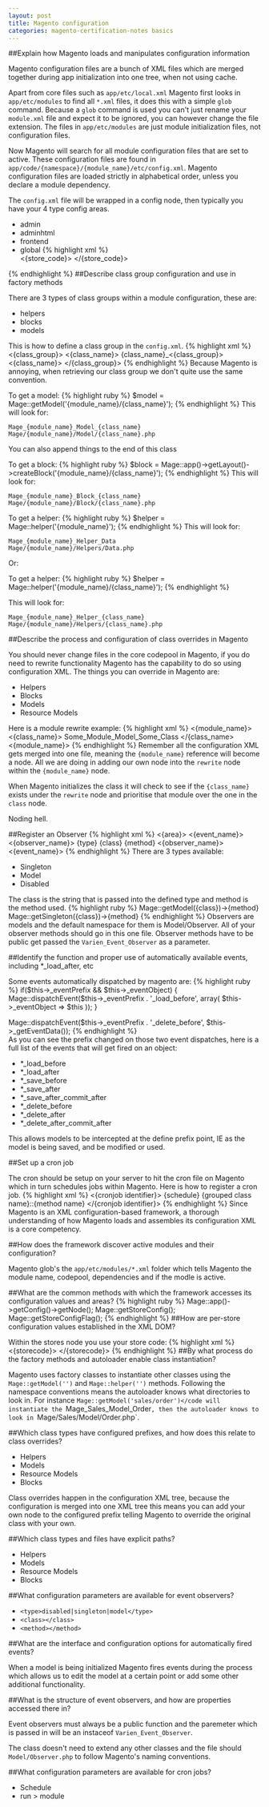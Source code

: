 ```yaml
---
layout: post
title: Magento configuration
categories: magento-certification-notes basics
---
```


##Explain how Magento loads and manipulates configuration information

Magento configuration files are a bunch of XML files which are merged together during app initialization into one tree, when not using cache.

Apart from core files such as `app/etc/local.xml` Magento first looks in `app/etc/modules` to find all `*.xml` files, it does this with a simple `glob` command. Because a `glob` command is used you can't just rename your `module.xml` file and expect it to be ignored, you can however change the file extension. The files in `app/etc/modules` are just module initialization files, not configuration files.

Now Magento will search for all module configuration files that are set to active. These configuration files are found in `app/code/{namespace}/{module_name}/etc/config.xml`. Magento configuration files are loaded strictly in alphabetical order, unless you declare a module dependency.

The `config.xml` file will be wrapped in a config node, then typically you have your 4 type config areas.

- admin
- adminhtml
- frontend
- global
{% highlight xml %}
    <config>
    <modules>   
        <!-- Contains module declarations (names, statuses, dependencies) -->
    </modules>
    <global>
        <!-- Contains definitions that should be declared between all scopes -->
    </global>
    <default>
        <!-- Contains definitions that should be in all stores configuration -->
    </default>
    <stores>
        <{store_code}>
            <!-- Contains definitions that should be in the {store_code}'s configuration -->
        </{store_code}>
    </stores>
    </store>
    <frontend>
        <!-- Contains definitions that should be in the frontend -->
    </frontend>
    <adminhtml>
        <!-- Contains definitions that should be in the adminhtml -->
    </adminhtml>
</config>
 {% endhighlight %}
##Describe class group configuration and use in factory methods 

There are 3 types of class groups within a module configuration, these are:

- helpers
- blocks
- models

This is how to define a class group in the `config.xml`.
{% highlight xml %}
<config>
    <{class_group}>
        <{class_name}>
            <class>{class_name}_<{class_group}></class>
        <{class_name}>
    </{class_group}>
</config>
{% endhighlight %}
Because Magento is annoying, when retrieving our class group we don't quite use the same convention.

To get a model:
{% highlight ruby %}
   $model = Mage::getModel('{module_name}/{class_name}');
{% endhighlight %}
This will look for:

    Mage_{module_name}_Model_{class_name}
    Mage/{module_name}/Model/{class_name}.php
    
You can also append things to the end of this class

To get a block:
{% highlight ruby %}
    $block = Mage::app()->getLayout()->createBlock('{module_name}/{class_name}');
{% endhighlight %}
This will look for:

    Mage_{module_name}_Block_{class_name}
    Mage/{module_name}/Block/{class_name}.php

To get a helper:
{% highlight ruby %}
    $helper = Mage::helper('{module_name}');
{% endhighlight %}
This will look for:

    Mage_{module_name}_Helper_Data
    Mage/{module_name}/Helpers/Data.php
    
Or:

To get a helper:
{% highlight ruby %}
    $helper = Mage::helper('{module_name}/{class_name}');
{% endhighlight %}

This will look for:

    Mage_{module_name}_Helper_{class_name}
    Mage/{module_name}/Helpers/{class_name}.php
    
##Describe the process and configuration of class overrides in Magento

You should never change files in the core codepool in Magento, if you do need to rewrite functionality Magento has the capability to do so using configuration XML. The things you can override in Magento are:

- Helpers
- Blocks
- Models
- Resource Models

Here is a module rewrite example:
{% highlight xml %}
    <global>
    <models>
        <{module_name}>
            <rewrite>
                <{class_name}>
                    Some_Module_Model_Some_Class
                </{class_name>
            </rewrite>
        <{module_name}>
    </models>
</global>
{% endhighlight %}
Remember all the configuration XML gets merged into one file, meaning the `{module_name}` reference will become a node. All we are doing in adding our own node into the `rewrite` node within the `{module_name}` node.

When Magento initializes the class it will check to see if the `{class_name}` exists under the `rewrite` node and prioritise that module over the one in the `class` node.

Noding hell.

##Register an Observer
{% highlight xml %}
    <{area}>
        <event>
            <{event_name}>
                <observer>
                    <{observer_name}>
                        <type>{type}</type>
                        <class>{class}</class>
                        <method>{method}</method>
                    <{observer_name}>
                </observer>
            <{event_name}>
        </event>
    </area>
{% endhighlight %}
There are 3 types available:

- Singleton
- Model
- Disabled

The class is the string that is passed into the defined type and method is the method used.
{% highlight ruby %}
    Mage::getModel({class})->{method}
Mage::getSingleton({class})->{method}
{% endhighlight %}
Observers are models and the default namespace for them is Model/Observer. All of your observer methods should go in this one file. Observer methods have to be public get passed the `Varien_Event_Observer` as a parameter. 

##Identify the function and proper use of automatically available events, including *_load_after, etc

Some events automatically dispatched by magento are:
{% highlight ruby %}
    if($this->_eventPrefix && $this->_eventObject) {
    Mage::dispatchEvent($this->_eventPrefix . '_load_before', array(
        $this->_eventObject => $this
    ));
 }

Mage::dispatchEvent($this->_eventPrefix . '_delete_before', 
$this->_getEventData());
{% endhighlight %}    
As you can see the prefix changed on those two event dispatches, here is a full list of the events that will get fired on an object:

- *_load_before
- *_load_after
- *_save_before
- *_save_after
- *_save_after_commit_after
- *_delete_before
- *_delete_after
- *_delete_after_commit_after

This allows models to be intercepted at the define prefix point, IE as the model is being saved, and be modified or used.

##Set up a cron job

The cron should be setup on your server to hit the cron file on Magento which in turn schedules jobs within Magento. Here is how to register a cron job.
{% highlight xml %}
    <crontab>
    <jobs>
        <{cronjob identifier}>
            <schedule>{schedule}</schedule>
            <run>
                <model>{grouped class name}::{method name}</model>
            </run>
        </{cronjob identifier}>
    </jobs>
</crontab>
{% endhighlight %}
Since Magento is an XML configuration-based framework, a thorough understanding of how Magento loads and assembles its configuration XML is a core competency.

##How does the framework discover active modules and their configuration?

Magento glob's the `app/etc/modules/*.xml` folder which tells Magento the module name, codepool, dependencies and if the modle is active.

##What are the common methods with which the framework accesses its configuration values and areas?
{% highlight ruby %}
    Mage::app()->getConfig()->getNode();
Mage::getStoreConfig();
Mage::getStoreConfigFlag();
{% endhighlight %}
##How are per-store configuration values established in the XML DOM?

Within the stores node you use your store code:
{% highlight xml %}
    <stores>
    <{storecode}>
        <!-- default config in here -->
    </{storecode}>
</stores>
{% endhighlight %}
##By what process do the factory methods and autoloader enable class instantiation?

Magento uses factory classes to instantiate other classes using the `Mage::getModel('')` and `Mage::helper('')` methods. Following the namespace conventions means the autoloader knows what directories to look in. For instance `Mage::getModel('sales/order')</code will instantiate the `Mage_Sales_Model_Order`, then the autoloader knows to look in `Mage/Sales/Model/Order.php`.

##Which class types have configured prefixes, and how does this relate to class overrides?

- Helpers
- Models
- Resource Models
- Blocks

Class overrides happen in the configuration XML tree, because the configuration is merged into one XML tree this means you can add your own node to the configured prefix telling Magento to override the original class with your own.

##Which class types and files have explicit paths?

- Helpers
- Models
- Resource Models
- Blocks

##What configuration parameters are available for event observers?

- `<type>disabled|singleton|model</type>`
- `<class></class>`
- `<method></method>`


##What are the interface and configuration options for automatically fired events?

When a model is being initialized Magento fires events during the process which allows us to edit the model at a certain point or add some other additional functionality.

##What is the structure of event observers, and how are properties accessed there in?

Event observers must always be a public function and the paremeter which is passed in will be an instaceof `Varien_Event_Observer`.

The class doesn't need to extend any other classes and the file should `Model/Observer.php` to follow Magento's naming conventions.

##What configuration parameters are available for cron jobs?

- Schedule
- run > module
